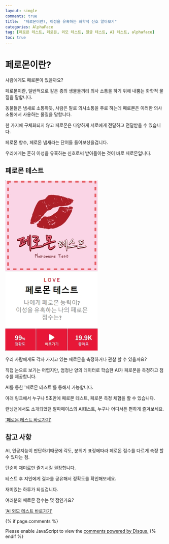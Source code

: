 ```yaml
---
layout: single
comments: true
title:  "페로몬이란?, 이성을 유혹하는 화학적 신호 알아보기"
categories: AlphaFace
tag: [페로몬 테스트, 페로몬, 외모 테스트, 얼굴 테스트, AI 테스트, alphaface]
toc: true
---
```



  <!-- Google addsense -->
  <script async src="https://pagead2.googlesyndication.com/pagead/js/adsbygoogle.js?client=ca-pub-2367691231152778"
    crossorigin="anonymous"></script>
  <!-- 상단 2개 -->
  <ins class="adsbygoogle" style="display:block" data-ad-client="ca-pub-2367691231152778" data-ad-slot="7442206282"
    data-ad-format="auto" data-full-width-responsive="true"></ins>
  <script>
    (adsbygoogle = window.adsbygoogle || []).push({});
  </script>


# 페로몬이란?

사람에게도 페로몬이 있을까요?

페로몬이란, 일반적으로 같은 종의 생물들끼리 의사 소통을 하기 위해 내뿜는 화학적 물질을 말합니다.

동물들은 냄새로 소통하듯, 사람은 말로 의사소통을 주로 하는데 페로몬은 이러한 의사소통에서 사용하는 물질을 말합니다.

한 가지에 구체화되지 않고 페로몬은 다양하게 서로에게 전달하고 전달받을 수 있습니다.

페로몬 향수, 페로몬 냄새라는 단어들 들어보셨을겁니다.

우리에게는 흔히 이성을 유혹하는 신호로써 받아들이는 것이 바로 페로몬입니다.



## 페로몬 테스트

![pheromonetest_page](/assets/img/31-1.jpg)

우리 사람에게도 각자 가지고 있는 페로몬을 측정하거나 관찰 할 수 있을까요?

직접 눈으로 보기는 어렵지만, 엄청난 양의 데이터로 학습한 AI가 페로몬을 측정하고 점수를 제공합니다.

AI를 통한 '페로몬 테스트'를 통해서 가능합니다.

아래 링크에서 누구나 5초만에 페로몬 테스트, 페로몬 측정 체험을 할 수 있습니다.

런닝맨에서도 소개되었던 알파페이스의 AI테스트, 누구나 어디서든 편하게 즐겨보세요.

<a href="https://alphaface-ai.com/pheromonetest/">'페로몬 테스트 바로가기'</a>

## 참고 사항

AI, 인공지능이 판단하기때문에 각도, 분위기 표정에따라 페로몬 점수를 다르게 측정 할 수 있다는 점.

단순히 재미로만 즐기시길 권장합니다.

테스트 후 지인에게 결과를 공유해서 정확도를 확인해보세요.

재미있는 하루가 되실겁니다.

여러분의 페로몬 점수는 몇 점인가요?

<a href="https://alphaface-ai.com/">'AI 외모 테스트 바로가기'</a>




  <!-- Google addsense -->
  <script async src="https://pagead2.googlesyndication.com/pagead/js/adsbygoogle.js?client=ca-pub-2367691231152778"
    crossorigin="anonymous"></script>
  <!-- alphaface.footer.add -->
  <ins class="adsbygoogle" style="display:block" data-ad-client="ca-pub-2367691231152778" data-ad-slot="8141421734"
    data-ad-format="auto" data-full-width-responsive="true"></ins>
  <script>
    (adsbygoogle = window.adsbygoogle || []).push({});
  </script>


{% if page.comments %}
<div id="disqus_thread"></div>
<script>
    /**
    *  RECOMMENDED CONFIGURATION VARIABLES: EDIT AND UNCOMMENT THE SECTION BELOW TO INSERT DYNAMIC VALUES FROM YOUR PLATFORM OR CMS.
    *  LEARN WHY DEFINING THESE VARIABLES IS IMPORTANT: https://disqus.com/admin/universalcode/#configuration-variables    */
    
    var disqus_config = function () {
    this.page.url = "{{ page.url | absolute_url }};";  // Replace PAGE_URL with your page's canonical URL variable
    this.page.identifier = "{{ page.id }}";; // Replace PAGE_IDENTIFIER with your page's unique identifier variable
    };
    
    (function() { // DON'T EDIT BELOW THIS LINE
    var d = document, s = d.createElement('script');
    s.src = 'https://alphafaceblog.disqus.com/embed.js';
    s.setAttribute('data-timestamp', +new Date());
    (d.head || d.body).appendChild(s);
    })();
</script>
<noscript>Please enable JavaScript to view the <a href="https://disqus.com/?ref_noscript">comments powered by Disqus.</a></noscript>
{% endif %}